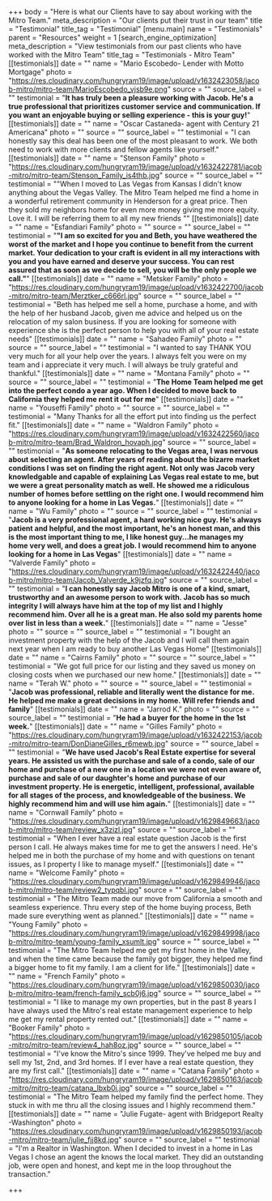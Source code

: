 +++
body = "Here is what our Clients have to say about working with the Mitro Team."
meta_description = "Our clients put their trust in our team"
title = "Testimonial"
title_tag = "Testimonial"
[menu.main]
name = "Testimonials"
parent = "Resources"
weight = 1
[search_engine_optimization]
meta_description = "View testimonials from our past clients who have worked with the Mitro Team"
title_tag = "Testimonials - Mitro Team"
[[testimonials]]
date = ""
name = "Mario Escobedo- Lender with Motto Mortgage"
photo = "https://res.cloudinary.com/hungryram19/image/upload/v1632423058/jacob-mitro/mitro-team/MarioEscobedo_vjsb9e.png"
source = ""
source_label = ""
testimonial = "**It has truly been a pleasure working with Jacob. He's a true professional that prioritizes customer service and communication. If you want an enjoyable buying or selling experience - this is your guy!**"
[[testimonials]]
date = ""
name = "Oscar Castaneda- agent with Century 21 Americana"
photo = ""
source = ""
source_label = ""
testimonial = "I can honestly say this deal has been one of the most pleasant to work. We both need to work with more clients and fellow agents like yourself."
[[testimonials]]
date = ""
name = "Stenson Family"
photo = "https://res.cloudinary.com/hungryram19/image/upload/v1632422781/jacob-mitro/mitro-team/Stenson_Family_is4thb.jpg"
source = ""
source_label = ""
testimonial = "\"When I moved to Las Vegas from Kansas I didn't know anything about the Vegas Valley. The Mitro Team helped me find a home in a wonderful retirement community in Henderson for a great price. Then they sold my neighbors home for even more money giving me more equity. Love it. I will be referring them to all my new friends \""
[[testimonials]]
date = ""
name = "Esfandiari Family"
photo = ""
source = ""
source_label = ""
testimonial = "**\"I am so excited for you and Beth, you have weathered the worst of the market and I hope you continue to benefit from the current market. Your dedication to your craft is evident in all my interactions with you and you have earned and deserve your success. You can rest assured that as soon as we decide to sell, you will be the only people we call.\"**"
[[testimonials]]
date = ""
name = "Metsker Family"
photo = "https://res.cloudinary.com/hungryram19/image/upload/v1632422700/jacob-mitro/mitro-team/Merztker_c666rl.jpg"
source = ""
source_label = ""
testimonial = "Beth has helped me sell a home, purchase a home, and with the help of her husband Jacob, given me advice and helped us on the relocation of my salon business. If you are looking for someone with experience she is the perfect person to help you with all of your real estate needs"
[[testimonials]]
date = ""
name = "Sahadeo Family"
photo = ""
source = ""
source_label = ""
testimonial = "I wanted to say THANK YOU very much for all your help over the years. I always felt you were on my team and i appreciate it very much. I will always be truly grateful and thankful."
[[testimonials]]
date = ""
name = "Montana Family"
photo = ""
source = ""
source_label = ""
testimonial = "**The Home Team helped me get into the perfect condo a year ago. When I decided to move back to California they helped me rent it out for me**"
[[testimonials]]
date = ""
name = "Youseffi Family"
photo = ""
source = ""
source_label = ""
testimonial = "Many Thanks for all the effort put into finding us the perfect fit.​"
[[testimonials]]
date = ""
name = "Waldron Family"
photo = "https://res.cloudinary.com/hungryram19/image/upload/v1632422560/jacob-mitro/mitro-team/Brad_Waldron_hovaph.jpg"
source = ""
source_label = ""
testimonial = "**As someone relocating to the Vegas area, I was nervous about selecting an agent. After years of reading about the bizarre market conditions I was set on finding the right agent. Not only was Jacob very knowledgable and capable of explaining Las Vegas real estate to me, but we were a great personality match as well. He showed me a ridiculous number of homes before settling on the right one. I would recommend him to anyone looking for a home in Las Vegas.**"
[[testimonials]]
date = ""
name = "Wu Family"
photo = ""
source = ""
source_label = ""
testimonial = "**Jacob is a very professional agent, a hard working nice guy. He's always patient and helpful, and the most important, he's an honest man, and this is the most important thing to me, I like honest guy...he manages my home very well, and does a great job. I would recommend him to anyone looking for a home in Las Vegas**"
[[testimonials]]
date = ""
name = "Valverde Family"
photo = "https://res.cloudinary.com/hungryram19/image/upload/v1632422440/jacob-mitro/mitro-team/Jacob_Valverde_k9jzfq.jpg"
source = ""
source_label = ""
testimonial = "**I can honestly say Jacob Mitro is one of a kind, smart, trustworthy and an awesome person to work with. Jacob has so much integrity I will always have him at the top of my list and I highly recommend him. Over all he is a great man. He also sold my parents home over list in less than a week.**"
[[testimonials]]
date = ""
name = "Jesse"
photo = ""
source = ""
source_label = ""
testimonial = "I bought an investment property with the help of the Jacob and I will call them again next year when I am ready to buy another Las Vegas Home​"
[[testimonials]]
date = ""
name = "Cairns Family"
photo = ""
source = ""
source_label = ""
testimonial = "We got full price for our listing and they saved us money on closing costs when we purchased our new home."
[[testimonials]]
date = ""
name = "Terah W."
photo = ""
source = ""
source_label = ""
testimonial = "**Jacob was professional, reliable and literally went the distance for me. He helped me make a great decisions in my home. Will refer friends and family**"
[[testimonials]]
date = ""
name = "Jarrod K."
photo = ""
source = ""
source_label = ""
testimonial = "**He had a buyer for the home in the 1st week.**"
[[testimonials]]
date = ""
name = "Gilles Family"
photo = "https://res.cloudinary.com/hungryram19/image/upload/v1632422153/jacob-mitro/mitro-team/DonDianeGilles_r6mewb.jpg"
source = ""
source_label = ""
testimonial = "**We have used Jacob's Real Estate expertise for several years. He assisted us with the purchase and sale of a condo, sale of our home and purchase of a new one in a location we were not even aware of, purchase and sale of our daughter's home and purchase of our investment property. He is energetic, intelligent, professional, available for all stages of the process, and knowledgeable of the business. We highly recommend him and will use him again.**"
[[testimonials]]
date = ""
name = "Cornwall Family"
photo = "https://res.cloudinary.com/hungryram19/image/upload/v1629849663/jacob-mitro/mitro-team/review_x3zizl.jpg"
source = ""
source_label = ""
testimonial = "When I ever have a real estate question Jacob is the first person I call. He always makes time for me to get the answers I need. He's helped me in both the purchase of my home and with questions on tenant issues, as I property I like to manage myself."
[[testimonials]]
date = ""
name = "Welcome Family"
photo = "https://res.cloudinary.com/hungryram19/image/upload/v1629849946/jacob-mitro/mitro-team/review2_typqbl.jpg"
source = ""
source_label = ""
testimonial = "The Mitro Team made our move from California a smooth and seamless experience. Thru every step of the home buying process, Beth made sure everything went as planned."
[[testimonials]]
date = ""
name = "Young Family"
photo = "https://res.cloudinary.com/hungryram19/image/upload/v1629849998/jacob-mitro/mitro-team/young-family_xsumlt.jpg"
source = ""
source_label = ""
testimonial = "The Mitro Team helped me get my first home in the Valley, and when the time came because the family got bigger, they helped me find a bigger home to fit my family. I am a client for life."
[[testimonials]]
date = ""
name = "French Family"
photo = "https://res.cloudinary.com/hungryram19/image/upload/v1629850030/jacob-mitro/mitro-team/french-family_scb0j6.jpg"
source = ""
source_label = ""
testimonial = "I like to manage my own properties, but in the past 8 years I have always used the Mitro's real estate management experience to help me get my rental property rented out."
[[testimonials]]
date = ""
name = "Booker Family"
photo = "https://res.cloudinary.com/hungryram19/image/upload/v1629850105/jacob-mitro/mitro-team/review4_hah8oz.jpg"
source = ""
source_label = ""
testimonial = "I've know the Mitro's since 1999. They've helped me buy and sell my 1st, 2nd, and 3rd homes. If I ever have a real estate question, they are my first call."
[[testimonials]]
date = ""
name = "Catana Family"
photo = "https://res.cloudinary.com/hungryram19/image/upload/v1629850163/jacob-mitro/mitro-team/catana_lbxb0i.jpg"
source = ""
source_label = ""
testimonial = "The Mitro Team helped my family find the perfect home. They stuck in with me thru all the closing issues and I highly recommend them."
[[testimonials]]
date = ""
name = "Julie Fugate- agent with Bridgeport Realty -Washington"
photo = "https://res.cloudinary.com/hungryram19/image/upload/v1629850193/jacob-mitro/mitro-team/julie_fjj8kd.jpg"
source = ""
source_label = ""
testimonial = "I'm a Realtor in Washington. When I decided to invest in a home in Las Vegas I chose an agent the knows the local market. They did an outstanding job, were open and honest, and kept me in the loop throughout the transaction."

+++
